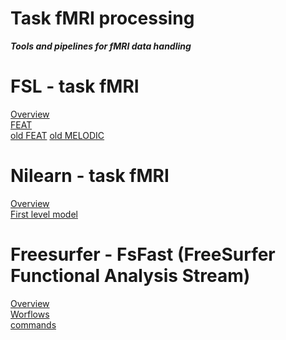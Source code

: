 Task fMRI processing
==============

***Tools and pipelines for fMRI data handling***

# FSL - task fMRI  
[Overview](https://fsl.fmrib.ox.ac.uk/fsl/docs/#/task_fmri/index)  
[FEAT](https://fsl.fmrib.ox.ac.uk/fsl/docs/#/task_fmri/feat/index)  
[old FEAT](https://web.mit.edu/fsl_v5.0.10/fsl/doc/wiki/FEAT.html)
[old MELODIC](https://web.mit.edu/fsl_v5.0.10/fsl/doc/wiki/MELODIC.html)  

# Nilearn - task fMRI  
[Overview](https://nilearn.github.io/stable/glm/index.html)  
[First level model](https://nilearn.github.io/stable/glm/first_level_model.html)  


# Freesurfer - FsFast (FreeSurfer Functional Analysis Stream)  
[Overview](https://surfer.nmr.mgh.harvard.edu/fswiki/FsFast)  
[Worflows](https://surfer.nmr.mgh.harvard.edu/fswiki/FsFastWorkFlows)  
[commands](https://surfer.nmr.mgh.harvard.edu/fswiki/FsFastCommands)  

